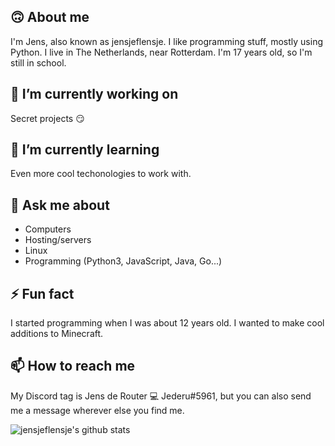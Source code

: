 ## 🙃 About me
I'm Jens, also known as jensjeflensje. I like programming stuff, mostly using Python. I live in The Netherlands, near Rotterdam. I'm 17 years old, so I'm still in school.

## 🔭 I’m currently working on
Secret projects 😏


## 🌱 I’m currently learning
Even more cool techonologies to work with.

## 💬 Ask me about
- Computers
- Hosting/servers
- Linux
- Programming (Python3, JavaScript, Java, Go...)

## ⚡ Fun fact
I started programming when I was about 12 years old. I wanted to make cool additions to Minecraft.

## 📫 How to reach me
My Discord tag is Jens de Router 💻 Jederu#5961, but you can also send me a message wherever else you find me.


![jensjeflensje's github stats](https://github-readme-stats.vercel.app/api?username=jensjeflensje)
